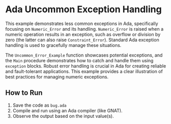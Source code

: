# Ada Uncommon Exception Handling

This example demonstrates less common exceptions in Ada, specifically focusing on `Numeric_Error` and its handling.  `Numeric_Error` is raised when a numeric operation results in an exception, such as overflow or division by zero (the latter can also raise `Constraint_Error`).  Standard Ada exception handling is used to gracefully manage these situations.

The `Uncommon_Error_Example` function showcases potential exceptions, and the `Main` procedure demonstrates how to catch and handle them using `exception` blocks.  Robust error handling is crucial in Ada for creating reliable and fault-tolerant applications.  This example provides a clear illustration of best practices for managing numeric exceptions.

## How to Run
1.  Save the code as `bug.ada`
2.  Compile and run using an Ada compiler (like GNAT).
3. Observe the output based on the input value(s).